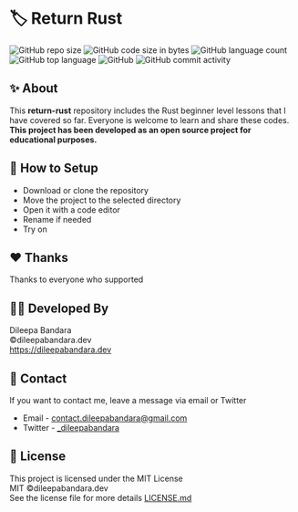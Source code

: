 # 🏷️ Return Rust

![GitHub repo size](https://img.shields.io/github/repo-size/dileepabandara/return-rust?color=red&label=repository%20size)
![GitHub code size in bytes](https://img.shields.io/github/languages/code-size/dileepabandara/return-rust?color=red)
![GitHub language count](https://img.shields.io/github/languages/count/dileepabandara/return-rust)
![GitHub top language](https://img.shields.io/github/languages/top/dileepabandara/return-rust)
![GitHub](https://img.shields.io/github/license/dileepabandara/return-rust?color=yellow)
![GitHub commit activity](https://img.shields.io/github/commit-activity/m/dileepabandara/return-rust?color=brightgreen&label=commits)

## ✨ About

This **return-rust** repository includes the Rust beginner level lessons that I have covered so far. Everyone is welcome to learn and share these codes. **This project has been developed as an open source project for educational purposes.**

## 🍃 How to Setup

- Download or clone the repository
- Move the project to the selected directory
- Open it with a code editor
- Rename if needed
- Try on

## ❤️ Thanks

Thanks to everyone who supported

## 👨‍💻 Developed By

Dileepa Bandara  
©dileepabandara.dev  
<https://dileepabandara.dev>

## 💬 Contact

If you want to contact me, leave a message via email or Twitter

- Email - <contact.dileepabandara@gmail.com>
- Twitter - [_dileepabandara](https://twitter.com/_dileepabandara)

## 📜 License

This project is licensed under the MIT License  
MIT ©dileepabandara.dev  
See the license file for more details [LICENSE.md](https://github.com/dileepabandara/return-rust/blob/main/LICENSE)
